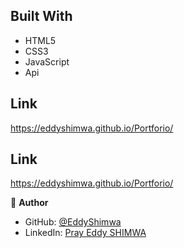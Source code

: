 ## Built With

- HTML5
- CSS3
-  JavaScript
- Api
## Link
https://eddyshimwa.github.io/Portforio/

## Link
https://eddyshimwa.github.io/Portforio/

👤 **Author**

- GitHub: [@EddyShimwa](https://github.com/EddyShimwa)
- LinkedIn: [Pray Eddy SHIMWA](https://www.linkedin.com/in/eddy-pray-shimwa/)

